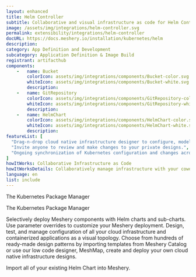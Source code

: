 ```yaml
---
layout: enhanced
title: Helm Controller
subtitle: Collaborative and visual infrastructure as code for Helm Controller
image: /assets/img/integrations/helm-controller.svg
permalink: extensibility/integrations/helm-controller
docURL: https://docs.meshery.io/installation/kubernetes/helm
description: 
category: App Definition and Development
subcategory: Application Definition & Image Build
registrant: artifacthub
components: 
	-	name: Bucket
		colorIcon: assets/img/integrations/components/Bucket-color.svg
		whiteIcon: assets/img/integrations/components/Bucket-white.svg
		description: 
	-	name: GitRepository
		colorIcon: assets/img/integrations/components/GitRepository-color.svg
		whiteIcon: assets/img/integrations/components/GitRepository-white.svg
		description: 
	-	name: HelmChart
		colorIcon: assets/img/integrations/components/HelmChart-color.svg
		whiteIcon: assets/img/integrations/components/HelmChart-white.svg
		description: 
featureList: [
  "Drag-n-drop cloud native infrastructure designer to configure, model, and deploy your workloads.",
  "Invite anyone to review and make changes to your private designs.",
  "Ongoing synchronization of Kubernetes configuration and changes across any number of clusters."
]
howItWorks: Collaborative Infrastructure as Code
howItWorksDetails: Collaboratively manage infrastructure with your coworkers synchronously sharing the same designs.
language: en
list: include
---
```

<p>
The Kubernetes Package Manager
</p>
<p>
    The Kubernetes Package Manager
</p>
<p>
    Selectively deploy Meshery components with Helm charts and sub-charts. Use parameter overrides to customize your Meshery deployment. Design, test, and manage configuration of all your cloud infrastructure and containerized applications as a visual topology. Choose from hundreds of ready-made design patterns by importing templates from Meshery Catalog or use our low code designer, MeshMap, create and deploy your own cloud native infrastructure designs.
</p>
<p>
    Import all of your existing Helm Chart into Meshery.
</p>
